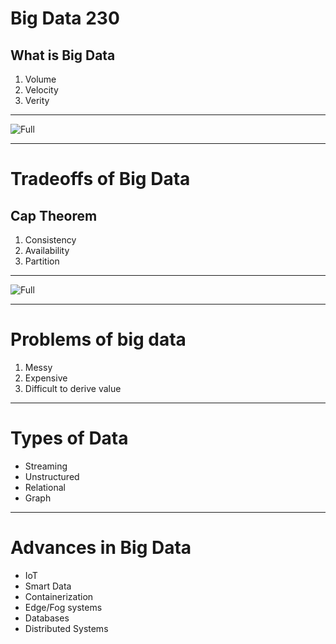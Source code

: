 # Big Data 230

## What is Big Data

1. Volume
2. Velocity
3. Verity

---

![Full](https://microshak.github.io/MicroNotes/Images/3-Vs-of-Big-Data.png)

---
# Tradeoffs of Big Data
## Cap Theorem
1. Consistency
2. Availability
3. Partition 

---

![Full](https://microshak.github.io/MicroNotes/Images/Cap.png)

---
# Problems of big data
1. Messy
2. Expensive
3. Difficult to derive value

---

# Types of Data
* Streaming
* Unstructured
* Relational
* Graph

---

# Advances in Big Data
* IoT
* Smart Data
* Containerization
* Edge/Fog systems
* Databases
* Distributed Systems


